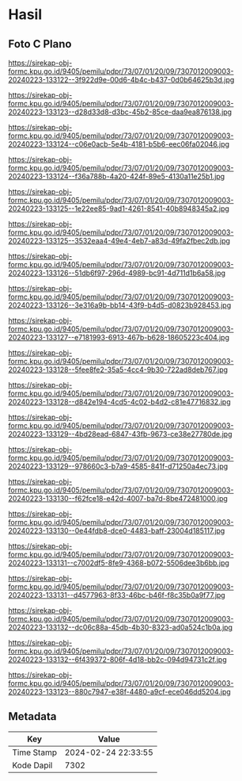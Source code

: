 # Hasil

## Foto C Plano

https://sirekap-obj-formc.kpu.go.id/9405/pemilu/pdpr/73/07/01/20/09/7307012009003-20240223-133122--3f922d9e-00d6-4b4c-b437-0d0b64625b3d.jpg

https://sirekap-obj-formc.kpu.go.id/9405/pemilu/pdpr/73/07/01/20/09/7307012009003-20240223-133123--d28d33d8-d3bc-45b2-85ce-daa9ea876138.jpg

https://sirekap-obj-formc.kpu.go.id/9405/pemilu/pdpr/73/07/01/20/09/7307012009003-20240223-133124--c06e0acb-5e4b-4181-b5b6-eec06fa02046.jpg

https://sirekap-obj-formc.kpu.go.id/9405/pemilu/pdpr/73/07/01/20/09/7307012009003-20240223-133124--f36a788b-4a20-424f-89e5-4130a11e25b1.jpg

https://sirekap-obj-formc.kpu.go.id/9405/pemilu/pdpr/73/07/01/20/09/7307012009003-20240223-133125--1e22ee85-9ad1-4261-8541-40b8948345a2.jpg

https://sirekap-obj-formc.kpu.go.id/9405/pemilu/pdpr/73/07/01/20/09/7307012009003-20240223-133125--3532eaa4-49e4-4eb7-a83d-49fa2fbec2db.jpg

https://sirekap-obj-formc.kpu.go.id/9405/pemilu/pdpr/73/07/01/20/09/7307012009003-20240223-133126--51db6f97-296d-4989-bc91-4d711d1b6a58.jpg

https://sirekap-obj-formc.kpu.go.id/9405/pemilu/pdpr/73/07/01/20/09/7307012009003-20240223-133126--3e316a9b-bb14-43f9-b4d5-d0823b928453.jpg

https://sirekap-obj-formc.kpu.go.id/9405/pemilu/pdpr/73/07/01/20/09/7307012009003-20240223-133127--e7181993-6913-467b-b628-18605223c404.jpg

https://sirekap-obj-formc.kpu.go.id/9405/pemilu/pdpr/73/07/01/20/09/7307012009003-20240223-133128--5fee8fe2-35a5-4cc4-9b30-722ad8deb767.jpg

https://sirekap-obj-formc.kpu.go.id/9405/pemilu/pdpr/73/07/01/20/09/7307012009003-20240223-133128--d842e194-4cd5-4c02-b4d2-c81e47716832.jpg

https://sirekap-obj-formc.kpu.go.id/9405/pemilu/pdpr/73/07/01/20/09/7307012009003-20240223-133129--4bd28ead-6847-43fb-9673-ce38e27780de.jpg

https://sirekap-obj-formc.kpu.go.id/9405/pemilu/pdpr/73/07/01/20/09/7307012009003-20240223-133129--978660c3-b7a9-4585-841f-d71250a4ec73.jpg

https://sirekap-obj-formc.kpu.go.id/9405/pemilu/pdpr/73/07/01/20/09/7307012009003-20240223-133130--f62fce18-e42d-4007-ba7d-8be472481000.jpg

https://sirekap-obj-formc.kpu.go.id/9405/pemilu/pdpr/73/07/01/20/09/7307012009003-20240223-133130--0e44fdb8-dce0-4483-baff-23004d185117.jpg

https://sirekap-obj-formc.kpu.go.id/9405/pemilu/pdpr/73/07/01/20/09/7307012009003-20240223-133131--c7002df5-8fe9-4368-b072-5506dee3b6bb.jpg

https://sirekap-obj-formc.kpu.go.id/9405/pemilu/pdpr/73/07/01/20/09/7307012009003-20240223-133131--d4577963-8f33-46bc-b46f-f8c35b0a9f77.jpg

https://sirekap-obj-formc.kpu.go.id/9405/pemilu/pdpr/73/07/01/20/09/7307012009003-20240223-133132--dc06c88a-45db-4b30-8323-ad0a524c1b0a.jpg

https://sirekap-obj-formc.kpu.go.id/9405/pemilu/pdpr/73/07/01/20/09/7307012009003-20240223-133132--6f439372-806f-4d18-bb2c-094d94731c2f.jpg

https://sirekap-obj-formc.kpu.go.id/9405/pemilu/pdpr/73/07/01/20/09/7307012009003-20240223-133123--880c7947-e38f-4480-a9cf-ece046dd5204.jpg


## Metadata

| Key        | Value               |
| ---------- | ------------------- |
| Time Stamp | 2024-02-24 22:33:55 |
| Kode Dapil | 7302                |



